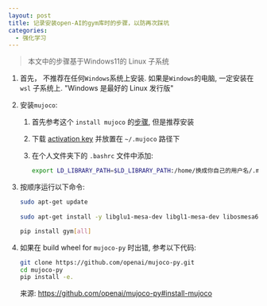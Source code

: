 ```yaml
---
layout: post
title: 记录安装open-AI的gym库时的步骤，以防再次踩坑
categories:
  - 强化学习
---
```


> 本文中的步骤基于Windows11的 Linux 子系统

1. 首先， 不推荐在任何`Windows`系统上安装. 如果是`Windows`的电脑, 一定安装在 `wsl` 子系统上. "Windows 是最好的 Linux 发行版"

2. 安装`mujoco`:

   1. 首先参考这个 `install mujoco` 的[步骤](https://github.com/openai/mujoco-py#install-mujoco), 但是推荐安装

   2. 下载 [activation key](https://www.roboti.us/file/mjkey.txt) 并放置在 `~/.mujoco` 路径下

   3. 在个人文件夹下的 `.bashrc` 文件中添加: 

      ```bash
      export LD_LIBRARY_PATH=$LD_LIBRARY_PATH:/home/换成你自己的用户名/.mujoco/mjpro150/bin
      ```

3. 按顺序运行以下命令:

   ```bash
   sudo apt-get update
    
   sudo apt-get install -y libglu1-mesa-dev libgl1-mesa-dev libosmesa6-dev xvfb ffmpeg curl patchelf libglfw3 libglfw3-dev cmake zlib1g zlib1g-dev swig
   
   pip install gym[all]
   ```

3. 如果在 build wheel for `mujoco-py` 时出错, 参考以下代码:

   ```bash
   git clone https://github.com/openai/mujoco-py.git
   cd mujoco-py
   pip install -e.
   ```

   来源: https://github.com/openai/mujoco-py#install-mujoco

